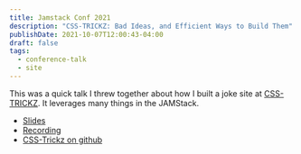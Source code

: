 ```yaml
---
title: Jamstack Conf 2021
description: "CSS-TRICKZ: Bad Ideas, and Efficient Ways to Build Them"
publishDate: 2021-10-07T12:00:43-04:00
draft: false
tags:
  - conference-talk
  - site
---
```

This was a quick talk I threw together about how I built a joke site at [CSS-TRICKZ](https://css-trickz.com). It leverages many things in the JAMStack.

- [Slides](https://slides.com/fimion/css-trickz-jamstack-conf-2021)
- [Recording](https://www.youtube.com/watch?v=GEDLKKLIkuU)
- [CSS-Trickz on github](https://github.com/fimion/css-trickz)




